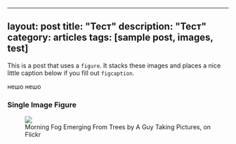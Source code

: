  
---
layout: post
title: "Тест"
description: "Тест"
category: articles
tags: [sample post, images, test]
---

This is a post that uses a `figure`. It stacks these images and places a nice little caption below if you fill out `figcaption`.

нешо нешо

### Single Image Figure

<figure>
    <img src="http://farm9.staticflickr.com/8426/7758832526_cc8f681e48_c.jpg">
    <figcaption>Morning Fog Emerging From Trees by A Guy Taking Pictures, on Flickr</figcaption>
</figure>


